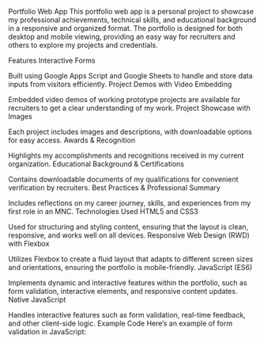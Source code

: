 Portfolio Web App
This portfolio web app is a personal project to showcase my professional achievements, technical skills, and educational background in a responsive and organized format. The portfolio is designed for both desktop and mobile viewing, providing an easy way for recruiters and others to explore my projects and credentials.

Features
Interactive Forms

Built using Google Apps Script and Google Sheets to handle and store data inputs from visitors efficiently.
Project Demos with Video Embedding

Embedded video demos of working prototype projects are available for recruiters to get a clear understanding of my work.
Project Showcase with Images

Each project includes images and descriptions, with downloadable options for easy access.
Awards & Recognition

Highlights my accomplishments and recognitions received in my current organization.
Educational Background & Certifications

Contains downloadable documents of my qualifications for convenient verification by recruiters.
Best Practices & Professional Summary

Includes reflections on my career journey, skills, and experiences from my first role in an MNC.
Technologies Used
HTML5 and CSS3

Used for structuring and styling content, ensuring that the layout is clean, responsive, and works well on all devices.
Responsive Web Design (RWD) with Flexbox

Utilizes Flexbox to create a fluid layout that adapts to different screen sizes and orientations, ensuring the portfolio is mobile-friendly.
JavaScript (ES6)

Implements dynamic and interactive features within the portfolio, such as form validation, interactive elements, and responsive content updates.
Native JavaScript

Handles interactive features such as form validation, real-time feedback, and other client-side logic.
Example Code
Here’s an example of form validation in JavaScript:
